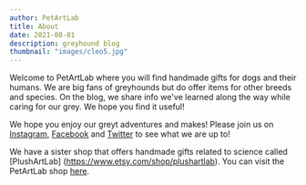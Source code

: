 ```yaml
---
author: PetArtLab
title: About
date: 2021-08-01
description: greyhound blog
thumbnail: "images/cleo5.jpg"
---
```

Welcome to PetArtLab where you will find handmade gifts for dogs and their humans. We are big fans of greyhounds but do offer items for other breeds and species. On the blog, we share info we've learned along the way while caring for our grey. We hope you find it useful!

We hope you enjoy our greyt adventures and makes! Please join us on [Instagram](https://www.instagram.com/petartlab), [Facebook](https://facebook.com/petartlab) and [Twitter](https://twitter.com/petartlab) to see what we are up to!

We have a sister shop that offers handmade gifts related to science called [PlushArtLab] (https://www.etsy.com/shop/plushartlab). You can visit the PetArtLab shop [here](https://www.etsy.com/shop/petartlab). 

